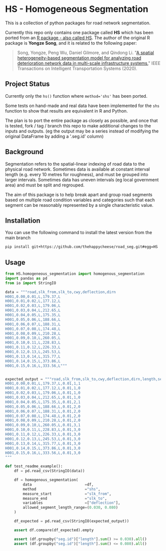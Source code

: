 # HS - Homogeneous Segmentation

This is a collection of python packages for road network segmentation.

Currently this repo only contains one package called **HS** which has been  ported from an [R package - also called HS](https://cran.r-project.org/web/packages/HS/index.html). The author of the original R package is **Yongze Song**, and it is related to the following paper:

> Song, Yongze, Peng Wu, Daniel Gilmore, and Qindong Li. "[A spatial heterogeneity-based segmentation model for analyzing road deterioration network data in multi-scale infrastructure systems.](https://ieeexplore.ieee.org/document/9123684)" IEEE Transactions on Intelligent Transportation Systems (2020).

## Project Status

Currently only the `hs()` function where `method='shs'` has been ported.

Some tests on hand-made and real data have been implemented for the `shs` function to show that results are equivalent in R and Python.

The plan is to port the entire package as closely as possible, and once that is tested, fork / tag / branch this repo to make additional changes to the inputs and outputs. (eg the output may be a series instead of modifying the original DataFrame by adding a '.seg.id' column)


## Background

Segmentation refers to the spatial-linear indexing of road data to the physical road network. Sometimes data is available at constant interval length (e.g. every 10 metres for roughness), and must be grouped into larger intervals. Sometimes data has uneven intervals (eg  local government area) and must be split and regrouped.

The aim of this package is to help break apart and group road segments based on multiple road condition variables and categories such that each segment can be reasonably represented by a single characteristic value.


## Installation

You can use the following command to install the latest version from the main branch

```bash
pip install git+https://github.com/thehappycheese/road_seg.git#egg=HS
```


## Usage

```python
from HS.homogeneous_segmentation import homogenous_segmentation
import pandas as pd
from io import StringIO

data = """road,slk_from,slk_to,cwy,deflection,dirn
H001,0.00,0.01,L,179.37,L
H001,0.01,0.02,L,177.12,L
H001,0.02,0.03,L,179.06,L
H001,0.03,0.04,L,212.65,L
H001,0.04,0.05,L,175.35,L
H001,0.05,0.06,L,188.66,L
H001,0.06,0.07,L,188.31,L
H001,0.07,0.08,L,174.48,L
H001,0.08,0.09,L,210.28,L
H001,0.09,0.10,L,260.05,L
H001,0.10,0.11,L,228.83,L
H001,0.11,0.12,L,226.33,L
H001,0.12,0.13,L,245.53,L
H001,0.13,0.14,L,315.77,L
H001,0.14,0.15,L,373.86,L
H001,0.15,0.16,L,333.56,L"""


expected_output = """road,slk_from,slk_to,cwy,deflection,dirn,length,seg.id,seg.point
H001,0.00,0.01,L,179.37,L,0.01,1,1
H001,0.01,0.02,L,177.12,L,0.01,1,0
H001,0.02,0.03,L,179.06,L,0.01,1,0
H001,0.03,0.04,L,212.65,L,0.01,1,0
H001,0.04,0.05,L,175.35,L,0.01,2,1
H001,0.05,0.06,L,188.66,L,0.01,2,0
H001,0.06,0.07,L,188.31,L,0.01,2,0
H001,0.07,0.08,L,174.48,L,0.01,2,0
H001,0.08,0.09,L,210.28,L,0.01,2,0
H001,0.09,0.10,L,260.05,L,0.01,3,1
H001,0.10,0.11,L,228.83,L,0.01,3,0
H001,0.11,0.12,L,226.33,L,0.01,3,0
H001,0.12,0.13,L,245.53,L,0.01,3,0
H001,0.13,0.14,L,315.77,L,0.01,3,0
H001,0.14,0.15,L,373.86,L,0.01,3,0
H001,0.15,0.16,L,333.56,L,0.01,3,0
"""

def test_readme_example():
	df = pd.read_csv(StringIO(data))

	df = homogenous_segmentation(
		data                        =df,
		method                      ="shs",
		measure_start               ="slk_from",
		measure_end                 ="slk_to",
		variables                   =["deflection"],
		allowed_segment_length_range=(0.030, 0.080)
	)

	df_expected = pd.read_csv(StringIO(expected_output))

	assert df.compare(df_expected).empty

	assert (df.groupby("seg.id")["length"].sum() >= 0.030).all()
	assert (df.groupby("seg.id")["length"].sum() <= 0.080).all()
```



